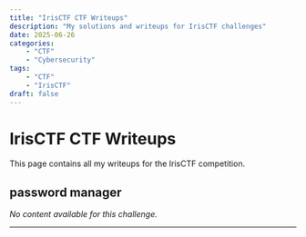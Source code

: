```yaml
---
title: "IrisCTF CTF Writeups"
description: "My solutions and writeups for IrisCTF challenges"
date: 2025-06-26
categories:
    - "CTF"
    - "Cybersecurity"
tags:
    - "CTF"
    - "IrisCTF"
draft: false
---
```


# IrisCTF CTF Writeups

This page contains all my writeups for the IrisCTF competition.

## password manager

*No content available for this challenge.*

---

